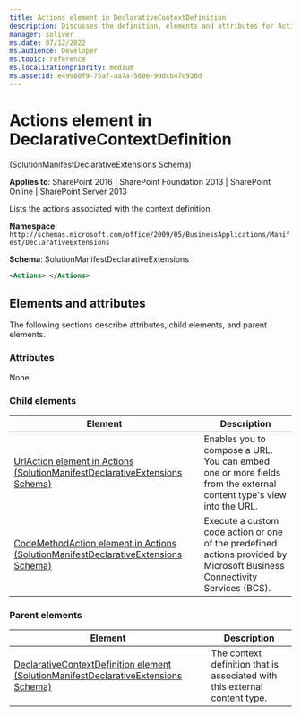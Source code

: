 ```yaml
---
title: Actions element in DeclarativeContextDefinition
description: Discusses the definition, elements and attributes for Actions element in DeclarativeContextDefinition.
manager: soliver
ms.date: 07/12/2022
ms.audience: Developer
ms.topic: reference
ms.localizationpriority: medium
ms.assetid: e49980f9-75af-aa7a-560e-90dcb47c936d
---
```


# Actions element in DeclarativeContextDefinition

(SolutionManifestDeclarativeExtensions Schema)

**Applies to**: SharePoint 2016 | SharePoint Foundation 2013 | SharePoint Online | SharePoint Server 2013

Lists the actions associated with the context definition.

**Namespace**: `http://schemas.microsoft.com/office/2009/05/BusinessApplications/Manifest/DeclarativeExtensions`

**Schema**: SolutionManifestDeclarativeExtensions

```xml
<Actions> </Actions>
```

## Elements and attributes

The following sections describe attributes, child elements, and parent elements.

### Attributes

None.

### Child elements

| Element | Description |
| --- | --- |
| [UrlAction element in Actions (SolutionManifestDeclarativeExtensions Schema)](urlaction-element-in-actions-solutionmanifestdeclarativeextensions-schema.md) | Enables you to compose a URL. You can embed one or more fields from the external content type's view into the URL. |
| [CodeMethodAction element in Actions (SolutionManifestDeclarativeExtensions Schema)](codemethodaction-element-in-actions-solutionmanifestdeclarativeextensions-schema.md) | Execute a custom code action or one of the predefined actions provided by Microsoft Business Connectivity Services (BCS). |

### Parent elements

| Element | Description |
| --- | --- |
| [DeclarativeContextDefinition element (SolutionManifestDeclarativeExtensions Schema)](declarativecontextdefinition-element-solutionmanifestdeclarativeextensions-schem.md) | The context definition that is associated with this external content type. |

